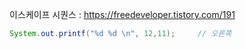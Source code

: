 이스케이프 시퀀스 : https://freedeveloper.tistory.com/191 

```JAVA
System.out.printf("%d %d \n", 12,11);     // 오른쪽

```